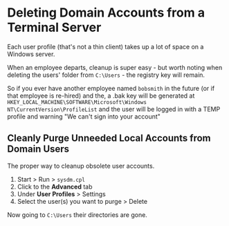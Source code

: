 # Deleting Domain Accounts from a Terminal Server
Each user profile (that's not a thin client) takes up a lot of space on a Windows server.

When an employee departs, cleanup is super easy - but worth noting when deleting the users' folder from `C:\Users` - the registry key will remain.

So if you ever have another employee named `bobsmith` in the future (or if that employee is re-hired) and the, a .bak key will be generated at `HKEY_LOCAL_MACHINE\SOFTWARE\Microsoft\Windows NT\CurrentVersion\ProfileList` and the user will be logged in with a TEMP profile and warning "We can't sign into your account"

## Cleanly Purge Unneeded Local Accounts from Domain Users
The proper way to cleanup obsolete user accounts.

1. Start > Run > `sysdm.cpl`
2. Click to the **Advanced** tab
3. Under **User Profiles** > Settings
4. Select the user(s) you want to purge > Delete

Now going to `C:\Users` their directories are gone.
